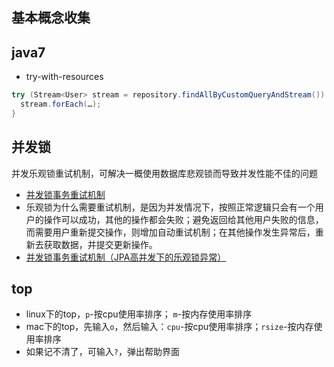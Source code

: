 ## 基本概念收集
## java7
* try-with-resources
```java
try (Stream<User> stream = repository.findAllByCustomQueryAndStream()) {
  stream.forEach(…);
}
```

## 并发锁
并发乐观锁重试机制，可解决一概使用数据库悲观锁而导致并发性能不佳的问题  
* [并发锁事务重试机制](http://www.myexception.cn/open-source/2048186.html)
* 乐观锁为什么需要重试机制，是因为并发情况下，按照正常逻辑只会有一个用户的操作可以成功，其他的操作都会失败；避免返回给其他用户失败的信息，而需要用户重新提交操作，则增加自动重试机制；在其他操作发生异常后，重新去获取数据，并提交更新操作。
* [并发锁事务重试机制（JPA高并发下的乐观锁异常）](http://nanjiwubing123.iteye.com/blog/2261394)

## top
* linux下的top，`p`-按cpu使用率排序； `m`-按内存使用率排序
* mac下的top，先输入`o`，然后输入：`cpu`-按cpu使用率排序；`rsize`-按内存使用率排序
* 如果记不清了，可输入`?`，弹出帮助界面
